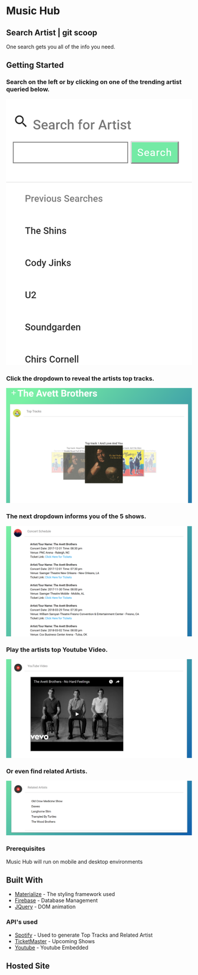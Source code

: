 # Music Hub
## Search Artist | git scoop

One search gets you all of the info you need.


## Getting Started

### Search on the left or by clicking on one of the trending artist queried below.

![Search Bar](images/searchSS.PNG)


### Click the dropdown to reveal the artists top tracks.
![Top Tracks](/images/topTSS.PNG)


### The next dropdown informs you of the 5 shows.
![Artist Shows](/images/showsSS.PNG)


### Play the artists top Youtube Video.
![Top YouTube Video](/images/youTSS.PNG)

### Or even find related Artists.
![Related Artists](/images/relatedASS.PNG)

### Prerequisites

Music Hub will run on mobile and desktop environments


## Built With

* [Materialize](http://materializecss.com/) - The styling framework used
* [Firebase](https://firebase.google.com/) - Database Management
* [JQuery](https://jquery.com/) - DOM animation


### API's used
* [Spotify](https://developer.spotify.com/web-api/) - Used to generate Top Tracks and Related Artist
* [TicketMaster](https://developer.ticketmaster.com/products-and-docs/apis/getting-started/) - Upcoming Shows
* [Youtube](https://developers.google.com/youtube/) - Youtube Embedded




## Hosted Site
